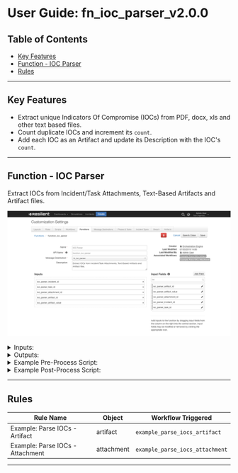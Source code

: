 <!--
  This User README.md is generated by running:
  "resilient-circuits docgen -p fn_ioc_parser --only-user-guide"

  It is best edited using a Text Editor with a Markdown Previewer. VS Code
  is a good example. Checkout https://guides.github.com/features/mastering-markdown/
  for tips on writing with Markdown

  If you make manual edits and run docgen again, a .bak file will be created

  Store any screenshots in the "doc/screenshots" directory and reference them like:
  ![screenshot: screenshot_1](./screenshots/screenshot_1.png)
-->

# **User Guide:** fn_ioc_parser_v2.0.0

## Table of Contents
- [Key Features](#key-features)
- [Function - IOC Parser](#function---ioc-parser)
- [Rules](#rules)

---

## Key Features
<!--
  List the Key Features of the Integration
-->
* Extract unique Indicators Of Compromise (IOCs) from PDF, docx, xls and other text based files.
* Count duplicate IOCs and increment its `count`.
* Add each IOC as an Artifact and update its Description with the IOC's `count`.

---

## Function - IOC Parser
Extract IOCs from Incident/Task Attachments, Text-Based Artifacts and Artifact files.

 ![screenshot: fn-ioc-parser ](./screenshots/fn-ioc-parser.png)

<details><summary>Inputs:</summary>
<p>

| Name | Type | Required | Example | Tooltip |
| ---- | :--: | :------: | ------- | ------- |
| `ioc_parser_artifact_id` | `number` | No | `123` | ID of the artifact |
| `ioc_parser_artifact_value` | `text` | No | `-` | Artifact's value |
| `ioc_parser_attachment_id` | `number` | No | `123` | ID of the attachment |
| `ioc_parser_incident_id` | `number` | Yes | `-` | ID of the incident |
| `ioc_parser_task_id` | `number` | No | `100001` | ID of the task |

</p>
</details>

<details><summary>Outputs:</summary>
<p>

```python
results = {
  'iocs': [{
    'count': 1,
    'type': 'IP',
    'value': '127.0.0.0'
  }, {
    'count': 1,
    'type': 'uri',
    'value': 'https://www.example.com'
  }, {
    'count': 1,
    'type': 'uri',
    'value': 'example.com'
  }, {
    'count': 1,
    'type': 'md5',
    'value': '22sd233b26debdfb8c7cfbd3a55abbd'
  }, {
    'count': 1,
    'type': 'CVE',
    'value': 'CVE-4242-4242'
  }, {
    'count': 5,
    'type': 'email',
    'value': 'info@example.com'
  }],
  'attachment_file_name': u'test_indicators_of_compromise.pdf'
}
```

</p>
</details>

<details><summary>Example Pre-Process Script:</summary>
<p>

```python
# Define Pre-Process Inputs
inputs.ioc_parser_incident_id = incident.id
inputs.ioc_parser_artifact_id = artifact.id
inputs.ioc_parser_artifact_value = artifact.value
```

</p>
</details>

<details><summary>Example Post-Process Script:</summary>
<p>

```python
import re

def get_artifact_type(artifact_value, artifact_type):
  """Use some regex expressions to try and identify
  from the Artifact's value, what Artifact type it is.
  Return original artifact_type if we cannot figure it out"""

  dns_name_regex = re.compile(r'^(([a-zA-Z]{1})|([a-zA-Z]{1}[a-zA-Z]{1})|([a-zA-Z]{1}[0-9]{1})|([0-9]{1}[a-zA-Z]{1})|([a-zA-Z0-9][a-zA-Z0-9-_]{1,61}[a-zA-Z0-9]))\.([a-zA-Z]{2,6}|[a-zA-Z0-9-]{2,30}\.[a-zA-Z]{2,3})$')
  
  if re.match(dns_name_regex, artifact_value):
    return "DNS Name"
  
  return artifact_type

# Map ioc.type to Resilient Artifact Type
ioc_type_to_artifact_type_map = {
    'uri': 'URI Path',
    'IP': 'IP Address',
    'md5': 'Malware MD5 Hash',
    'sha1': 'Malware SHA-1 Hash',
    'sha256': 'Malware SHA-256 Hash',
    'CVE': 'Threat CVE ID',
    'email': 'Email Sender',
    'filename': 'File Name',
    'file': 'File Name'
}

# Get the IOCs
iocs = results.iocs

if iocs:
    # Loop IOCs and add each on as an Artifact
    for ioc in iocs:
      
      # If attachment_file_name is not defined, use the ioc.value as in the Artifact's Description
      if results.attachment_file_name:
        artifact_description = u"This IOC occurred {0} time(s) in the artifact: {1}".format( unicode(ioc.count), unicode(results.attachment_file_name) )
      
      else:
        artifact_description = u"This IOC occurred {0} time(s) in the artifact: {1}".format( unicode(ioc.count), unicode(ioc.value) )

      artifact_value = ioc.value
      artifact_type = ioc_type_to_artifact_type_map.get(ioc.type, "String")
      
      # If the artifact_type is 'URI Path', call get_artifact_type to try identify the type using regex
      if artifact_type == "URI Path":
        artifact_type = get_artifact_type(artifact_value, artifact_type)
      
      incident.addArtifact(artifact_type, artifact_value, artifact_description)

```

</p>
</details>

---



## Rules
| Rule Name | Object | Workflow Triggered |
| --------- | ------ | ------------------ |
| Example: Parse IOCs - Artifact | artifact | `example_parse_iocs_artifact` |
| Example: Parse IOCs - Attachment | attachment | `example_parse_iocs_attachment` |

---
